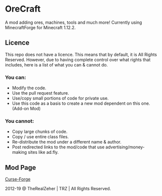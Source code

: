 OreCraft
=============
A mod adding ores, machines, tools and much more! Currently using MinecraftForge for Minecraft 1.12.2.

## Licence
This repo does not have a licence. This means that by default, it is All Rights Reserved. However, due to having complete control over what rights that includes, here is a list of what you can & cannot do.

### You can:
- Modify the code.
- Use the pull request feature.
- Use/copy small portions of code for private use.
- Use this code as a basis to create a new mod dependent on this one. (Add-on Mod)

### You cannot:
- Copy large chunks of code.
- Copy / use entire class files.
- Re-distribute the mod under a different name & author.
- Post redirected links to the mod/code that use advertising/money-making sites like ad.fly.

## Mod Page
[Curse-Forge](https://minecraft.curseforge.com/projects/orecraftii)

2012-19 @ TheRealZeher | TRZ | All Rights Reserved.
